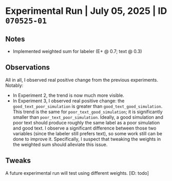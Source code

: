 # Experimental Run | July 05, 2025 | ID `070525-01`

## Notes

- Implemented weighted sum for labeler (E+ @ 0.7; text @ 0.3)

## Observations

All in all, I observed real positive change from the previous experiments. Notably:

- In Experiment 2, the trend is now much more visible.
- In Experiment 3, I observed real positive change: the `good_text_poor_simulation` is greater than `good_text_good_simulation`. This trend is the same for `poor_text_good_simulation`; it is significantly smaller than `poor_text_poor_simulation`. Ideally, a good simulation and poor text should produce roughly the same label as a poor simulation and good text. I observe a significant difference between those two variables (since the labeler still prefers text), so some work still can be done to improve it. Specifically, I suspect that tweaking the weights in the weighted sum should alleviate this issue.

## Tweaks

A future experimental run will test using different weights. [ID: todo]